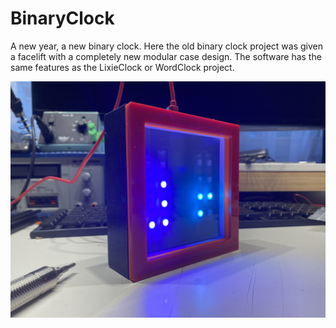 # BinaryClock

A new year, a new binary clock. Here the old binary clock project was given a facelift with a completely new modular case design. 
The software has the same features as the LixieClock or WordClock project.


![complete_clock](./documentation/images/2023-03-08_17.32.06.jpg)


